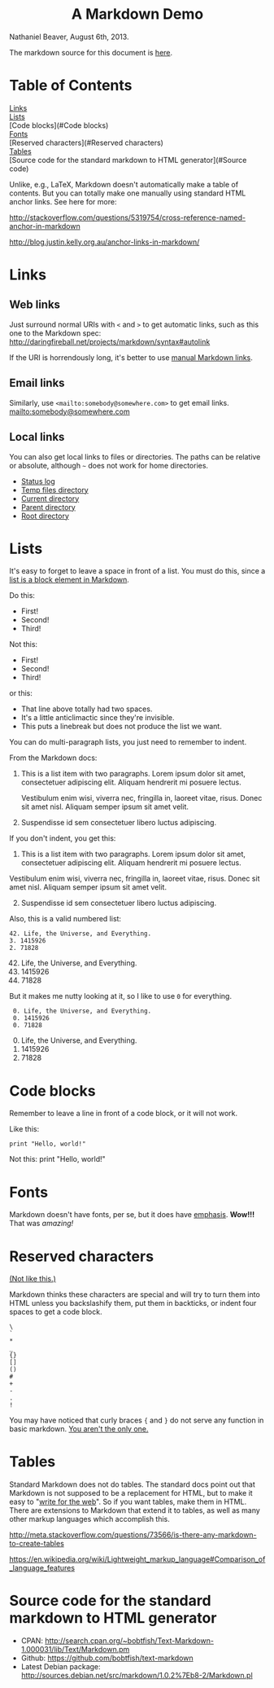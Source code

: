 # <center>A Markdown Demo</center> #

Nathaniel Beaver, August 6th, 2013.

The markdown source for this document is [here](markdown-demo.markdown).

# Table of Contents #
[Links](#Links)  
[Lists](#Lists)  
[Code blocks](#Code blocks)  
[Fonts](#Fonts)  
[Reserved characters](#Reserved characters)  
[Tables](#Tables)  
[Source code for the standard markdown to HTML generator](#Source code)  

Unlike, e.g., LaTeX, Markdown doesn't automatically make a table of contents.
But you can totally make one manually using standard HTML anchor links.
See here for more: 

<http://stackoverflow.com/questions/5319754/cross-reference-named-anchor-in-markdown>

<http://blog.justin.kelly.org.au/anchor-links-in-markdown/>

<a id="Links"></a>
# Links #

## Web links ##
Just surround normal URIs with `<` and `>` to get automatic links,
such as this one to the Markdown spec: <http://daringfireball.net/projects/markdown/syntax#autolink>

If the URI is horrendously long,
it's better to use [manual Markdown links](http://daringfireball.net/projects/markdown/syntax#link).
## Email links ##
Similarly, use `<mailto:somebody@somewhere.com>` to get email links. <mailto:somebody@somewhere.com>
## Local links ##
You can also get local links to files or directories.
The paths can be relative or absolute,
although `~` does not work for home directories.

- [Status log](/var/log/syslog)  
- [Temp files directory](/tmp/)  
- [Current directory](./)  
- [Parent directory](../)  
- [Root directory](/)  

<a id="Lists"></a>
# Lists #
It's easy to forget to leave a space in front of a list.
You must do this, since a [list is a block element in Markdown](http://daringfireball.net/projects/markdown/syntax#block).

Do this:

* First!
* Second!
* Third!

Not this:
* First!
* Second!
* Third!

or this:  
* That line above totally had two spaces.
* It's a little anticlimactic since they're invisible.
* This puts a linebreak but does not produce the list we want.

You can do multi-paragraph lists, you just need to remember to indent.

From the Markdown docs:

1.  This is a list item with two paragraphs. Lorem ipsum dolor
    sit amet, consectetuer adipiscing elit. Aliquam hendrerit
    mi posuere lectus.

    Vestibulum enim wisi, viverra nec, fringilla in, laoreet
    vitae, risus. Donec sit amet nisl. Aliquam semper ipsum
    sit amet velit.

2.  Suspendisse id sem consectetuer libero luctus adipiscing.

If you don't indent, you get this:

1.  This is a list item with two paragraphs. Lorem ipsum dolor
    sit amet, consectetuer adipiscing elit. Aliquam hendrerit
    mi posuere lectus.

Vestibulum enim wisi, viverra nec, fringilla in, laoreet
vitae, risus. Donec sit amet nisl. Aliquam semper ipsum
sit amet velit.

2.  Suspendisse id sem consectetuer libero luctus adipiscing.

Also, this is a valid numbered list:

    42. Life, the Universe, and Everything.
    3. 1415926
    2. 71828

42. Life, the Universe, and Everything.
3. 1415926
2. 71828

But it makes me nutty looking at it, so I like to use `0` for everything.

     0. Life, the Universe, and Everything.
     0. 1415926
     0. 71828

0. Life, the Universe, and Everything.
0. 1415926
0. 71828

<a id="Code blocks"></a>
# Code blocks #
Remember to leave a line in front of a code block, or it will not work.

Like this:

    print "Hello, world!"

Not this:
    print "Hello, world!"


<a id="Fonts"></a>
# Fonts #
Markdown doesn't have fonts, per se,
but it does have [emphasis](http://daringfireball.net/projects/markdown/syntax#em).
**Wow!!!** That was _amazing!_

<a id="Reserved characters"></a>
# Reserved characters #

[(Not like this.)](http://tvtropes.org/pmwiki/pmwiki.php/Main/TheStoic)

Markdown thinks these characters are special
and will try to turn them into HTML unless you backslashify them,
put them in backticks, or indent four spaces to get a code block.

    \
    `
    *
    _
    {}
    []
    ()
    #
    +
    -
    .
    !

You may have noticed that curly braces `{` and `}` do not serve any function in basic markdown.
[You aren't the only one.](http://meta.stackoverflow.com/questions/29063/why-is-a-special-character-in-markdown)

<a id="Tables"></a>
# Tables #
Standard Markdown does not do tables.
The standard docs point out that Markdown is not supposed to be a replacement for HTML,
but to make it easy to "[write for the web](http://daringfireball.net/projects/markdown/syntax#html)".
So if you want tables, make them in HTML.
There are extensions to Markdown that extend it to tables, as well as many other markup languages which accomplish this.

<http://meta.stackoverflow.com/questions/73566/is-there-any-markdown-to-create-tables>

<https://en.wikipedia.org/wiki/Lightweight_markup_language#Comparison_of_language_features>

<a id="Source code"></a>
# Source code for the standard markdown to HTML generator #

* CPAN: <http://search.cpan.org/~bobtfish/Text-Markdown-1.000031/lib/Text/Markdown.pm>
* Github: <https://github.com/bobtfish/text-markdown>
* Latest Debian package: <http://sources.debian.net/src/markdown/1.0.2%7Eb8-2/Markdown.pl>
